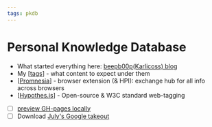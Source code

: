 ```yaml
---
tags: pkdb
---
```

# Personal Knowledge Database

- What started everything here: [beepb00p(Karlicoss) blog](https://beepb00p.xyz/pkm-setup.html)
- My [[tags]] - what content to expect under them
- [[Promnesia]] - browser extension (& HPI): exchange hub for all info across browsers
- [[Hypothes.is]] - Open-source & W3C standard web-tagging
- [ ] [preview GH-pages locally](https://docs.github.com/en/github/working-with-github-pages/testing-your-github-pages-site-locally-with-jekyll#building-your-site-locally)
- [ ] Download [July's Google takeout](https://mail.google.com/mail/u/0/#inbox/FMfcgzGkZGjsbHKJWmnMBrxpDvJSsHJC)

[//begin]: # "Autogenerated link references for markdown compatibility"
[tags]: tags.md "Tags"
[Promnesia]: promnesia.md "Promensia & HPI"
[Hypothes.is]: hypothesis.md "Hypothes.is"
[//end]: # "Autogenerated link references"